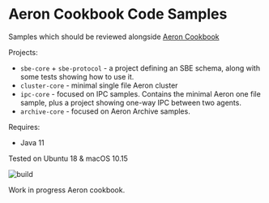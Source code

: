 # Aeron Cookbook Code Samples

Samples which should be reviewed alongside [Aeron Cookbook](https://adaptive-sl.github.io/aeron-cookbook/) 

Projects:
- `sbe-core` + `sbe-protocol` - a project defining an SBE schema, along with some tests showing how to use it.
- `cluster-core` - minimal single file Aeron cluster
- `ipc-core` - focused on IPC samples. Contains the minimal Aeron one file sample, plus a project showing one-way IPC between two agents.
- `archive-core` - focused on Aeron Archive samples.

Requires:
- Java 11

Tested on Ubuntu 18 & macOS 10.15

 ![build](https://github.com/adaptive-sl/aeron-cookbook-code/workflows/JavaCI/badge.svg)
 
 Work in progress Aeron cookbook.